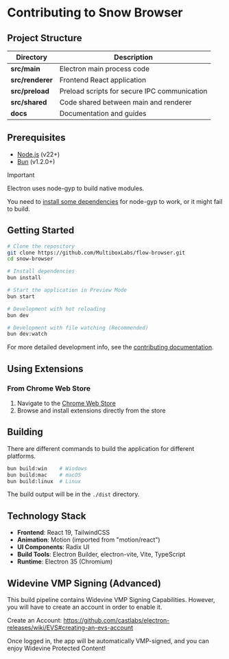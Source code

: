 # Contributing to Snow Browser

## Project Structure

| Directory        | Description                                  |
| ---------------- | -------------------------------------------- |
| **src/main**     | Electron main process code                   |
| **src/renderer** | Frontend React application                   |
| **src/preload**  | Preload scripts for secure IPC communication |
| **src/shared**   | Code shared between main and renderer        |
| **docs**         | Documentation and guides                     |

## Prerequisites

- [Node.js](https://nodejs.org/en/download) (v22+)
- [Bun](https://bun.sh/docs/installation) (v1.2.0+)

> [!IMPORTANT]
>
> Electron uses node-gyp to build native modules.
>
> You need to [install some dependencies](https://github.com/nodejs/node-gyp?tab=readme-ov-file#installation) for node-gyp to work, or it might fail to build.

## Getting Started

```bash
# Clone the repository
git clone https://github.com/MultiboxLabs/flow-browser.git
cd snow-browser

# Install dependencies
bun install

# Start the application in Preview Mode
bun start

# Development with hot reloading
bun dev

# Development with file watching (Recommended)
bun dev:watch
```

For more detailed development info, see the [contributing documentation](./docs/contributing/).

## Using Extensions

### From Chrome Web Store

1. Navigate to the [Chrome Web Store](https://chromewebstore.google.com/)
2. Browse and install extensions directly from the store

## Building

There are different commands to build the application for different platforms.

```bash
bun build:win    # Windows
bun build:mac    # macOS
bun build:linux  # Linux
```

The build output will be in the `./dist` directory.

## Technology Stack

- **Frontend**: React 19, TailwindCSS
- **Animation**: Motion (imported from "motion/react")
- **UI Components**: Radix UI
- **Build Tools**: Electron Builder, electron-vite, Vite, TypeScript
- **Runtime**: Electron 35 (Chromium)

## Widevine VMP Signing (Advanced)

This build pipeline contains Widevine VMP Signing Capabilities. However, you will have to create an account in order to enable it.

Create an Account: https://github.com/castlabs/electron-releases/wiki/EVS#creating-an-evs-account

Once logged in, the app will be automatically VMP-signed, and you can enjoy Widevine Protected Content!
